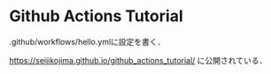 # Github Actions Tutorial

.github/workflows/hello.ymlに設定を書く．  

https://seijikojima.github.io/github_actions_tutorial/ に公開されている．
